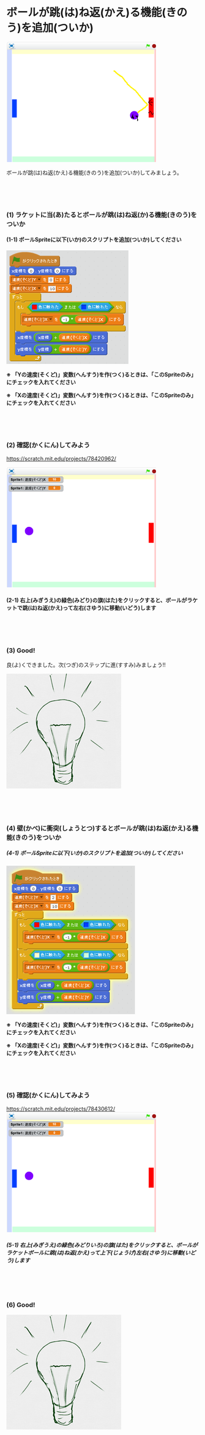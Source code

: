# ボールが跳(は)ね返(かえ)る機能(きのう)を追加(ついか)

![](about.png)

ボールが跳(は)ね返(かえ)る機能(きのう)を追加(ついか)してみましょう。

<br>
<br>
<br>


### (1) ラケットに当(あ)たるとボールが跳(は)ね返(か)る機能(きのう)をついか

#### (1-1) ボールSpriteに以下(いか)のスクリプトを追加(ついか)してください
![](ball_script_002b.png)

**※ 「Yの速度(そくど)」変数(へんすう)を作(つく)るときは、「このSpriteのみ」にチェックを入れてください**

**※ 「Xの速度(そくど)」変数(へんすう)を作(つく)るときは、「このSpriteのみ」にチェックを入れてください**


<br>
<br>
<br>

### (2) 確認(かくにん)してみよう
https://scratch.mit.edu/projects/78420962/

![](bouncing_scratch_001.png)

#### (2-1) 右上(みぎうえ)の緑色(みどり)の旗(はた)をクリックすると、ボールがラケットで跳(は)ね返(かえ)って左右(さゆう)に移動(いどう)します

<br>
<br>
<br>

### (3) Good!
良(よ)くできました。次(つぎ)のステップに進(すすみ)みましょう!!

![](../good.png)


<br>
<br>
<br>


### (4) 壁(かべ)に衝突(しょうとつ)するとボールが跳(は)ね返(かえ)る機能(きのう)をついか
##### (4-1) ボールSpriteに以下(いか)のスクリプトを追加(ついか)してください
![](racket_script_003a.png)

**※ 「Yの速度(そくど)」変数(へんすう)を作(つく)るときは、「このSpriteのみ」にチェックを入れてください**

**※ 「Xの速度(そくど)」変数(へんすう)を作(つく)るときは、「このSpriteのみ」にチェックを入れてください**

<br>
<br>
<br>

### (5) 確認(かくにん)してみよう
https://scratch.mit.edu/projects/78430612/
![](bouncing_scratch_001.png)

##### (5-1) 右上(みぎうえ)の緑色(みどりいろ)の旗(はた)をクリックすると、ボールがラケットボールに跳(は)ね返(かえ)って上下(じょうげ)左右(さゆう)に移動(いどう)します

<br>
<br>
<br>

### (6) Good!

![](../good.png)

